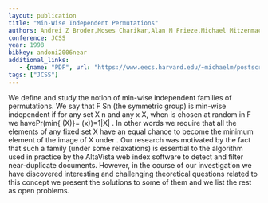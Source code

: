 ```yaml
---
layout: publication
title: "Min-Wise Independent Permutations"
authors: Andrei Z Broder,Moses Charikar,Alan M Frieze,Michael Mitzenmacher
conference: JCSS
year: 1998
bibkey: andoni2006near
additional_links:
   - {name: "PDF", url: "https://www.eecs.harvard.edu/~michaelm/postscripts/jcss2000.pdf"}
tags: ["JCSS"]
---
```

We define and study the notion of min-wise independent families of permutations. We say that F Sn (the symmetric group) is min-wise independent if for any set X n and any x X, when is chosen at random in F we havePr(min{ (X)}= (x))=1|X| . In other words we require that all the elements of any fixed set X have an equal chance to become the minimum element of the image of X under . Our research was motivated by the fact that such a family (under some relaxations) is essential to the algorithm used in practice by the AltaVista web index software to detect and filter near-duplicate documents. However, in the course of our investigation we have discovered interesting and challenging theoretical questions related to this concept we present the solutions to some of them and we list the rest as open problems.
